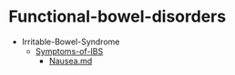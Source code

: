 
# Functional-bowel-disorders

- Irritable-Bowel-Syndrome
  - [Symptoms-of-IBS](./Symptoms-of-IBS/)
    - [Nausea.md](./Nausea.md)
